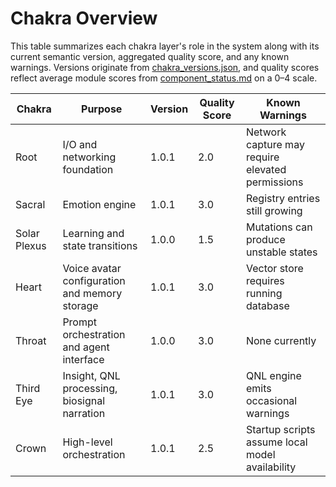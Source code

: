 # Chakra Overview

This table summarizes each chakra layer's role in the system along with its current semantic version, aggregated quality score, and any known warnings. Versions originate from [chakra_versions.json](chakra_versions.json), and quality scores reflect average module scores from [component_status.md](component_status.md) on a 0–4 scale.

| Chakra | Purpose | Version | Quality Score | Known Warnings |
| --- | --- | --- | --- | --- |
| Root | I/O and networking foundation | 1.0.1 | 2.0 | Network capture may require elevated permissions |
| Sacral | Emotion engine | 1.0.1 | 3.0 | Registry entries still growing |
| Solar Plexus | Learning and state transitions | 1.0.0 | 1.5 | Mutations can produce unstable states |
| Heart | Voice avatar configuration and memory storage | 1.0.1 | 3.0 | Vector store requires running database |
| Throat | Prompt orchestration and agent interface | 1.0.0 | 3.0 | None currently |
| Third Eye | Insight, QNL processing, biosignal narration | 1.0.1 | 3.0 | QNL engine emits occasional warnings |
| Crown | High-level orchestration | 1.0.1 | 2.5 | Startup scripts assume local model availability |
